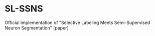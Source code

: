 # SL-SSNS
Official implementation of "Selective Labeling Meets Semi-Supervised Neuron Segmentation" [paper]

